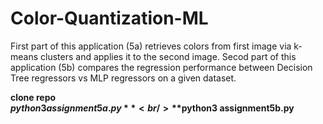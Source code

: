 # Color-Quantization-ML

First part of this application (5a) retrieves colors from first image via k-means clusters and applies it to the second image. 
Secod part of this application (5b) compares the regression performance between Decision Tree regressors vs MLP regressors on a given dataset.

**clone repo** <br/>
**$python3 assignment5a.py** <br/>
**$python3 assignment5b.py**

